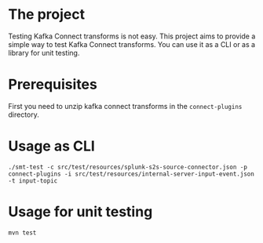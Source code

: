 # The project

Testing Kafka Connect transforms is not easy. This project aims to provide a simple way to test Kafka Connect
transforms.
You can use it as a CLI or as a library for unit testing.

# Prerequisites

First you need to unzip kafka connect transforms in the `connect-plugins` directory.

# Usage as CLI

```shell
./smt-test -c src/test/resources/splunk-s2s-source-connector.json -p connect-plugins -i src/test/resources/internal-server-input-event.json -t input-topic
```

# Usage for unit testing

```shell
mvn test
```